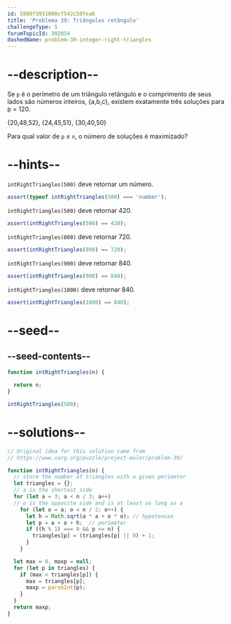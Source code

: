 ```yaml
---
id: 5900f3931000cf542c50fea6
title: 'Problema 39: Triângulos retângulo'
challengeType: 5
forumTopicId: 302054
dashedName: problem-39-integer-right-triangles
---
```


# --description--

Se `p` é o perímetro de um triângulo retângulo e o comprimento de seus lados são números inteiros, {a,b,c}, existem exatamente três soluções para p = 120.

{20,48,52}, {24,45,51}, {30,40,50}

Para qual valor de `p` ≤ `n`, o número de soluções é maximizado?

# --hints--

`intRightTriangles(500)` deve retornar um número.

```js
assert(typeof intRightTriangles(500) === 'number');
```

`intRightTriangles(500)` deve retornar 420.

```js
assert(intRightTriangles(500) == 420);
```

`intRightTriangles(800)` deve retornar 720.

```js
assert(intRightTriangles(800) == 720);
```

`intRightTriangles(900)` deve retornar 840.

```js
assert(intRightTriangles(900) == 840);
```

`intRightTriangles(1000)` deve retornar 840.

```js
assert(intRightTriangles(1000) == 840);
```

# --seed--

## --seed-contents--

```js
function intRightTriangles(n) {

  return n;
}

intRightTriangles(500);
```

# --solutions--

```js
// Original idea for this solution came from
// https://www.xarg.org/puzzle/project-euler/problem-39/

function intRightTriangles(n) {
  // store the number of triangles with a given perimeter
  let triangles = {};
  // a is the shortest side
  for (let a = 3; a < n / 3; a++)
  // o is the opposite side and is at least as long as a
    for (let o = a; o < n / 2; o++) {
      let h = Math.sqrt(a * a + o * o); // hypotenuse
      let p = a + o + h;  // perimeter
      if ((h % 1) === 0 && p <= n) {
        triangles[p] = (triangles[p] || 0) + 1;
      }
    }

  let max = 0, maxp = null;
  for (let p in triangles) {
    if (max < triangles[p]) {
      max = triangles[p];
      maxp = parseInt(p);
    }
  }
  return maxp;
}
```
